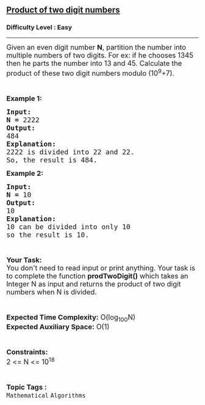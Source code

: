 <h2><a href="https://practice.geeksforgeeks.org/problems/product-of-two-digit-numbers1658/1?utm_source=geeksforgeeks&utm_medium=ml_article_practice_tab&utm_campaign=article_practice_tab">Product of two digit numbers</a></h2><h3>Difficulty Level : Easy</h3><hr><div class="problems_problem_content__Xm_eO"><p><span style="font-size:18px">Given an even digit number <strong>N</strong>, partition the number into multiple numbers of two digits. For ex: if he chooses 1345 then he parts the number into 13 and 45. Calculate the product of these two digit numbers modulo (10<sup>9</sup>+7).</span></p>

<p>&nbsp;</p>

<p><span style="font-size:18px"><strong>Example 1:</strong></span></p>

<pre><span style="font-size:18px"><strong>Input:</strong></span>
<span style="font-size:18px"><strong>N = </strong>2222</span>
<span style="font-size:18px"><strong>Output:</strong></span>
<span style="font-size:18px">484</span>
<span style="font-size:18px"><strong>Explanation:</strong></span>
<span style="font-size:18px">2222 is divided into 22 and 22.
So, the result is 484.</span></pre>

<p><span style="font-size:18px"><strong>Example 2:</strong></span></p>

<pre><span style="font-size:18px"><strong>Input:</strong></span>
<span style="font-size:18px"><strong>N = </strong>10</span>
<span style="font-size:18px"><strong>Output:</strong></span>
<span style="font-size:18px">10</span>
<span style="font-size:18px"><strong>Explanation:</strong></span>
<span style="font-size:18px">10 can be divided into only 10
so the result is 10.</span> </pre>

<p>&nbsp;</p>

<p><span style="font-size:18px"><strong>Your Task:</strong><br>
You don't need to read input or print anything. Your task is to complete the function <strong>prodTwoDigit()</strong> which takes an Integer N as input and returns the product of two digit numbers when N is divided.</span></p>

<p>&nbsp;</p>

<p><span style="font-size:18px"><strong>Expected Time Complexity:</strong> O(log<sub>100</sub>N)<br>
<strong>Expected Auxiliary Space:</strong> O(1)</span></p>

<p>&nbsp;</p>

<p><span style="font-size:18px"><strong>Constraints:</strong></span><br>
<span style="font-size:18px">2 &lt;= N &lt;= 10<sup>18</sup></span></p>
</div><br><p><span style=font-size:18px><strong>Topic Tags : </strong><br><code>Mathematical</code>&nbsp;<code>Algorithms</code>&nbsp;